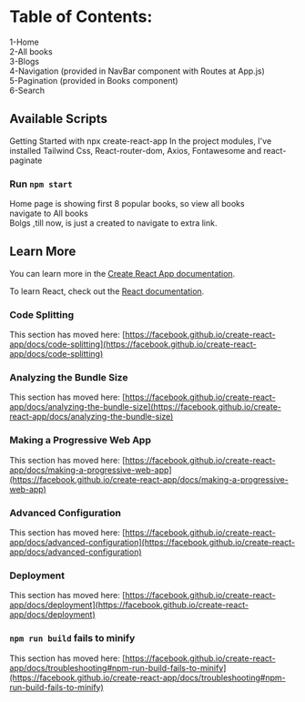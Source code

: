 # Table of Contents:
1-Home                                                                                                                                            
2-All books                                                                                                                              
3-Blogs                                                                                                                                             
4-Navigation (provided in NavBar component with Routes at App.js)                                                                                                       
5-Pagination (provided in Books component)                                                                                                                             
6-Search                                                                                                                                                      

## Available Scripts
 Getting Started with npx create-react-app
 In the project modules, I've installed Tailwind Css, React-router-dom, Axios, Fontawesome and react-paginate

### Run `npm start`

Home page is showing first 8 popular books, so view all books                                                                         
navigate to All books                                                                                                                             
Bolgs ,till now, is just a created to navigate to extra link.                                                                                 

## Learn More

You can learn more in the [Create React App documentation](https://facebook.github.io/create-react-app/docs/getting-started).

To learn React, check out the [React documentation](https://reactjs.org/).

### Code Splitting

This section has moved here: [https://facebook.github.io/create-react-app/docs/code-splitting](https://facebook.github.io/create-react-app/docs/code-splitting)

### Analyzing the Bundle Size

This section has moved here: [https://facebook.github.io/create-react-app/docs/analyzing-the-bundle-size](https://facebook.github.io/create-react-app/docs/analyzing-the-bundle-size)

### Making a Progressive Web App

This section has moved here: [https://facebook.github.io/create-react-app/docs/making-a-progressive-web-app](https://facebook.github.io/create-react-app/docs/making-a-progressive-web-app)

### Advanced Configuration

This section has moved here: [https://facebook.github.io/create-react-app/docs/advanced-configuration](https://facebook.github.io/create-react-app/docs/advanced-configuration)

### Deployment

This section has moved here: [https://facebook.github.io/create-react-app/docs/deployment](https://facebook.github.io/create-react-app/docs/deployment)

### `npm run build` fails to minify

This section has moved here: [https://facebook.github.io/create-react-app/docs/troubleshooting#npm-run-build-fails-to-minify](https://facebook.github.io/create-react-app/docs/troubleshooting#npm-run-build-fails-to-minify)
